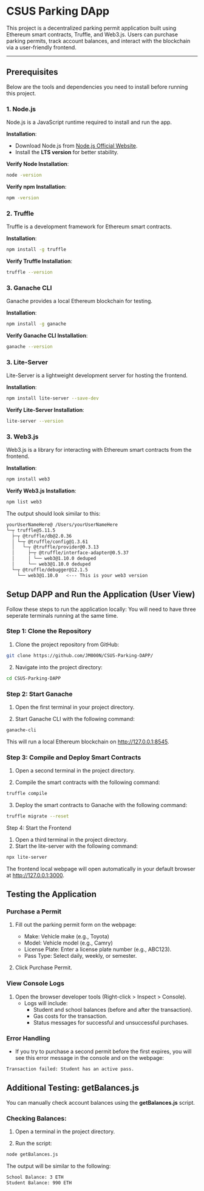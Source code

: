 # CSUS Parking DApp

This project is a decentralized parking permit application built using Ethereum smart contracts, Truffle, and Web3.js. Users can purchase parking permits, track account balances, and interact with the blockchain via a user-friendly frontend.

---

## Prerequisites

Below are the tools and dependencies you need to install before running this project.

### 1. Node.js
Node.js is a JavaScript runtime required to install and run the app.

**Installation**:
- Download Node.js from [Node.js Official Website](https://nodejs.org/).
- Install the **LTS version** for better stability.

**Verify Node Installation**:
```bash
node -version
```
**Verify npm Installation**:
```bash
npm -version
```

### 2. Truffle
Truffle is a development framework for Ethereum smart contracts.


**Installation**:
```bash
npm install -g truffle
```

**Verify Truffle Installation**:
```bash
truffle --version
```

### 3. Ganache CLI
Ganache provides a local Ethereum blockchain for testing.

**Installation**:

```bash
npm install -g ganache
```

**Verify Ganache CLI Installation**:

```bash
ganache --version
```


### 3. Lite-Server
Lite-Server is a lightweight development server for hosting the frontend.

**Installation**:
```bash
npm install lite-server --save-dev
```

**Verify Lite-Server Installation**:

```bash
lite-server --version
```

### 3. Web3.js
Web3.js is a library for interacting with Ethereum smart contracts from the frontend.

**Installation**:

```bash
npm install web3
```

**Verify Web3.js Installation**:

```bash
npm list web3
```

The output should look similar to this:
```bash
yourUserNameHere@ /Users/yourUserNameHere
└─┬ truffle@5.11.5
  ├─┬ @truffle/db@2.0.36
  │ └─┬ @truffle/config@1.3.61
  │   └─┬ @truffle/provider@0.3.13
  │     ├─┬ @truffle/interface-adapter@0.5.37
  │     │ └── web3@1.10.0 deduped
  │     └── web3@1.10.0 deduped
  └─┬ @truffle/debugger@12.1.5
    └── web3@1.10.0   <--- This is your web3 version
```


## Setup DAPP and Run the Application (User View)
Follow these steps to run the application locally:
You will need to have three seperate terminals running at the same time.

### Step 1: Clone the Repository

1. Clone the project repository from GitHub:

```bash
git clone https://github.com/JM000N/CSUS-Parking-DAPP/
```


2. Navigate into the project directory:

```bash
cd CSUS-Parking-DAPP
```

### Step 2: Start Ganache
1. Open the first terminal in your project directory.  

2. Start Ganache CLI with the following command:
   
```bash
ganache-cli
```
This will run a local Ethereum blockchain on http://127.0.0.1:8545.


### Step 3: Compile and Deploy Smart Contracts
1. Open a second terminal in the project directory.

2. Compile the smart contracts with the following command:
```bash
truffle compile
```

3. Deploy the smart contracts to Ganache with the following command:
```bash
truffle migrate --reset
```

Step 4: Start the Frontend
1. Open a third terminal in the project directory.
2. Start the lite-server with the following command:

```bash
npx lite-server
```
The frontend local webpage will open automatically in your default browser at http://127.0.0.1:3000.


## Testing the Application

### Purchase a Permit
1. Fill out the parking permit form on the webpage:
   - Make: Vehicle make (e.g., Toyota)
   - Model: Vehicle model (e.g., Camry)
   - License Plate: Enter a license plate number (e.g., ABC123).
   - Pass Type: Select daily, weekly, or semester.
   
3. Click Purchase Permit.

### View Console Logs
1.  Open the browser developer tools (Right-click > Inspect > Console).
    - Logs will include:
       - Student and school balances (before and after the transaction).
       - Gas costs for the transaction.
       - Status messages for successful and unsuccessful purchases.


### Error Handling
- If you try to purchase a second permit before the first expires, you will see this error message in the console and on the webpage:
```bash
Transaction failed: Student has an active pass.
```


## Additional Testing: getBalances.js
You can manually check account balances using the **getBalances.js** script.

### Checking Balances:

1. Open a terminal in the project directory.

2. Run the script:

```bash
node getBalances.js
```

The output will be similar to the following:
```bash
School Balance: 3 ETH
Student Balance: 990 ETH
```





